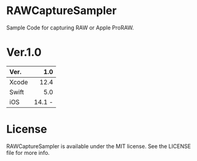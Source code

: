 # RAWCaptureSampler

Sample Code for capturing RAW or Apple ProRAW.

# Ver.1.0
|  Ver. |  1.0  |
|:------|-------:|
| Xcode |  12.4   |
| Swift |  5.0   |
| iOS   |  14.1 - |

# License
RAWCaptureSampler is available under the MIT license. See the LICENSE file for more info.
